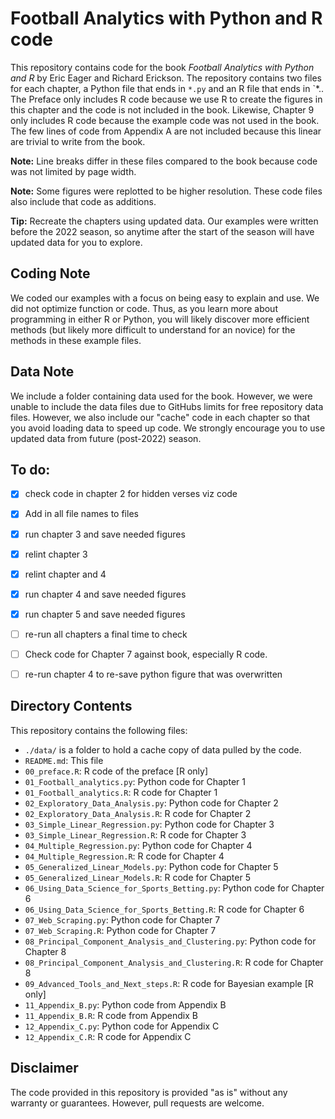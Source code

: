 # Football Analytics with Python and R code

This repository contains code for the book _Football Analytics with Python and R_ by Eric Eager and Richard Erickson.
The repository contains two files for each chapter, a Python file that ends in `*.py` and an R file that ends in `*..
The Preface only includes R code because we use R to create the figures in this chapter and the code is not included in the book.
Likewise, Chapter 9 only includes R code because the example code was not used in the book.
The few lines of code from Appendix A are not included because this linear are trivial to write from the book.

**Note:** Line breaks differ in these files compared to the book because code was not limited by page width.

**Note:** Some figures were replotted to be higher resolution. These code files also include that code as additions.

**Tip:** Recreate the chapters using updated data. Our examples were written before the 2022 season, so anytime after the start of the season will have updated data for you to explore.

## Coding Note

We coded our examples with a focus on being easy to explain and use.
We did not optimize function or code.
Thus, as you learn more about programming in either R or Python, you will likely discover more efficient methods (but likely more difficult to understand for an novice) for the methods in these example files.

## Data Note

We include a folder containing data used for the book.
However, we were unable to include the data files due to GitHubs limits for free repository data files.
However, we also include our "cache" code in each chapter so that you avoid loading data to speed up code.
We strongly encourage you to use updated data from future (post-2022) season.

## To do:

- [X] check code in chapter 2 for hidden verses viz code
- [X] Add in all file names to files
- [x] run chapter 3 and save needed figures
- [x] relint chapter 3
- [x] relint chapter and 4
- [X] run chapter 4 and save needed figures
- [X] run chapter 5 and save needed figures
- [ ] re-run all chapters a final time to check
- [ ] Check code for Chapter 7 against book, especially R code.
- [ ] re-run chapter 4 to re-save python figure that was overwritten


## Directory Contents

This repository contains the following files:

- `./data/` is a folder to hold a cache copy of data pulled by the code.
- `README.md`: This file
- `00_preface.R`: R code of the preface [R only]
- `01_Football_analytics.py`: Python code for Chapter 1
- `01_Football_analytics.R`: R code for Chapter 1
- `02_Exploratory_Data_Analysis.py`: Python code for Chapter 2
- `02_Exploratory_Data_Analysis.R`: R code for Chapter 2
- `03_Simple_Linear_Regression.py`: Python code for Chapter 3
- `03_Simple_Linear_Regression.R`: R code for Chapter 3
- `04_Multiple_Regression.py`: Python code for Chapter 4
- `04_Multiple_Regression.R`: R code for Chapter 4
- `05_Generalized_Linear_Models.py`: Python code for Chapter 5
- `05_Generalized_Linear_Models.R`: R code for Chapter 5
- `06_Using_Data_Science_for_Sports_Betting.py`: Python code for Chapter 6
- `06_Using_Data_Science_for_Sports_Betting.R`: R code for Chapter 6
- `07_Web_Scraping.py`: Python code for Chapter 7
- `07_Web_Scraping.R`: Python code for Chapter 7
- `08_Principal_Component_Analysis_and_Clustering.py`: Python code for Chapter 8
- `08_Principal_Component_Analysis_and_Clustering.R`: R code for Chapter 8
- `09_Advanced_Tools_and_Next_steps.R`: R code for Bayesian example [R only]
- `11_Appendix_B.py`: Python code from Appendix B
- `11_Appendix_B.R`: R code from Appendix B
- `12_Appendix_C.py`: Python code for Appendix C
- `12_Appendix_C.R`: R code for Appendix C

## Disclaimer

The code provided in this repository is provided "as is" without any warranty or guarantees.
However, pull requests are welcome.